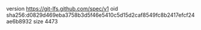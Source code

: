 version https://git-lfs.github.com/spec/v1
oid sha256:d0829d469eba3758b3d5f46e5410c5d15d2caf8549fc8b2417efcf24ae6b8932
size 4473
